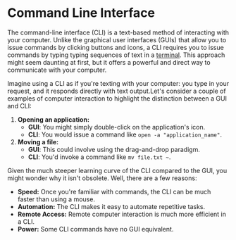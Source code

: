 # Command Line Interface

The command-line interface (CLI) is a text-based method of interacting with your computer. Unlike the graphical user interfaces (GUIs) that allow you to issue commands by clicking buttons and icons, a CLI requires you to issue commands by typing typing sequences of text in a [terminal](broken-reference). This approach might seem daunting at first, but it offers a powerful and direct way to communicate with your computer.

Imagine using a CLI as if you're texting with your computer: you type in your request, and it responds directly with text output.Let's consider a couple of examples of computer interaction to highlight the distinction between a GUI and CLI:

1. **Opening an application:**
   * **GUI**: You might simply double-click on the application's icon.
   * **CLI**: You would issue a command like `open -a "application_name"`.
2. **Moving a file:**
   * **GUI**: This could involve using the drag-and-drop paradigm.
   * **CLI**: You'd invoke a command like `mv file.txt ~`.

Given the much steeper learning curve of the CLI compared to the GUI, you might wonder why it isn't obsolete. Well, there are a few reasons:

* **Speed:** Once you're familiar with commands, the CLI can be much faster than using a mouse.
* **Automation:** The CLI makes it easy to automate repetitive tasks.
* **Remote Access:** Remote computer interaction is much more efficient in a CLI.&#x20;
* **Power:** Some CLI commands have no GUI equivalent.
